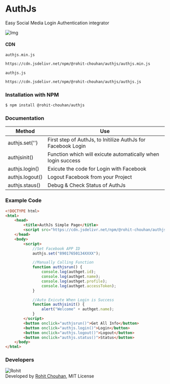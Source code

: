 # AuthJs
Easy Social Media Login Authentication integrator

![Img](https://www.cloudways.com/blog/wp-content/uploads/How-to-Add-Facebook-Login-in-PHP-Applications-Banner.jpg)

#### CDN
`authjs.min.js`
```sh
https://cdn.jsdelivr.net/npm/@rohit-chouhan/authjs/authjs.min.js
```

`authjs.js`
```sh
https://cdn.jsdelivr.net/npm/@rohit-chouhan/authjs/authjs.js
```

### Installation with NPM

```sh
$ npm install @rohit-chouhan/authjs
```

### Documentation

Method | Use
---|---
authjs.set('<fbappid>') | First step of AuthJs, to Initilize AuthJs for Facebook Login
authjsinit() | Function which will exicute automatically when login success
authjs.login() | Exicute the code for Login with Facebook
authjs.logout() | Logout Facebook from your Project
authjs.staus() | Debug & Check Status of AuthJs

### Example Code

```html
<!DOCTYPE html>
<html>
    <head>
        <title>AuthJs Simple Page</title>
        <script src="https://cdn.jsdelivr.net/npm/@rohit-chouhan/authjs/authjs.min.js"></script>
    </head>
    <body>
        <script>
            //Set Facebook APP ID
            authjs.set("89017650134XXXX");

            //Manually Calling Function
            function authjsrun() {
                console.log(authget.id);
                console.log(authget.name);
                console.log(authget.profile);
                console.log(authget.accessToken);
            }

            //Auto Exicute When Login is Success
            function authjsinit() {
                alert("Welcome" + authget.name);
            }
        </script>
        <button onclick="authjsrun()">Get All Info</button>
        <button onclick="authjs.login()">Login</button>
        <button onclick="authjs.logout()">Logout</button>
        <button onclick="authjs.status()">Status</button>
    </body>
</html>

```

### Developers
![Rohit](http://graph.facebook.com/100004453384015/picture?type=square)\
Developed by [Rohit Chouhan](https://rohitchouhan.com),  MIT License
